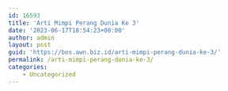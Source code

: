 ```yaml
---
id: 16593
title: 'Arti Mimpi Perang Dunia Ke 3'
date: '2023-06-17T18:54:23+00:00'
author: admin
layout: post
guid: 'https://bos.awn.biz.id/arti-mimpi-perang-dunia-ke-3/'
permalink: /arti-mimpi-perang-dunia-ke-3/
categories:
    - Uncategorized
---
```


